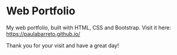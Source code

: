 # Web Portfolio

My web portfolio, built with HTML, CSS and Bootstrap.
Visit it here: https://paulabarreto.github.io/

Thank you for your visit and have a great day!
